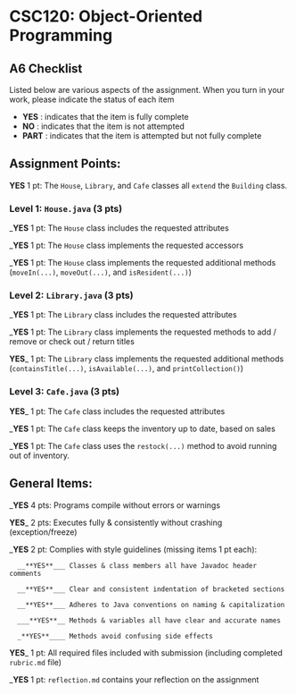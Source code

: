 # CSC120: Object-Oriented Programming
## A6 Checklist

Listed below are various aspects of the assignment.  When you turn in your work, please indicate the status of each item

- **YES** : indicates that the item is fully complete
- **NO** : indicates that the item is not attempted
- **PART** : indicates that the item is attempted but not fully complete


## Assignment Points:

**YES** 1 pt: The `House`, `Library`, and `Cafe` classes all `extend` the `Building` class.

### Level 1: `House.java` (3 pts)

___**YES**__ 1 pt: The `House` class includes the requested attributes

___**YES**__ 1 pt: The `House` class implements the requested accessors

___**YES**__ 1 pt: The `House` class implements the requested additional methods (`moveIn(...)`, `moveOut(...)`, and `isResident(...)`)

### Level 2: `Library.java` (3 pts)

___**YES**__ 1 pt: The `Library` class includes the requested attributes

___**YES**__ 1 pt: The `Library` class implements the requested methods to add / remove or check out / return titles

__**YES**___ 1 pt: The `Library` class implements the requested additional methods (`containsTitle(...)`, `isAvailable(...)`, and `printCollection()`)

### Level 3: `Cafe.java` (3 pts)

__**YES**___ 1 pt: The `Cafe` class includes the requested attributes

___**YES**__ 1 pt: The `Cafe` class keeps the inventory up to date, based on sales

___**YES**__ 1 pt: The `Cafe` class uses the `restock(...)` method to avoid running out of inventory.



## General Items:

___**YES**__ 4 pts: Programs compile without errors or warnings

__**YES**___ 2 pts: Executes fully & consistently without crashing (exception/freeze)

___**YES**__ 2 pt: Complies with style guidelines (missing items 1 pt each):

      __**YES**___ Classes & class members all have Javadoc header comments

      __**YES**___ Clear and consistent indentation of bracketed sections

      __**YES**___ Adheres to Java conventions on naming & capitalization

      ___**YES**__ Methods & variables all have clear and accurate names

      _**YES**____ Methods avoid confusing side effects

__**YES**___ 1 pt: All required files included with submission (including completed `rubric.md` file)

___**YES**__ 1 pt: `reflection.md` contains your reflection on the assignment
